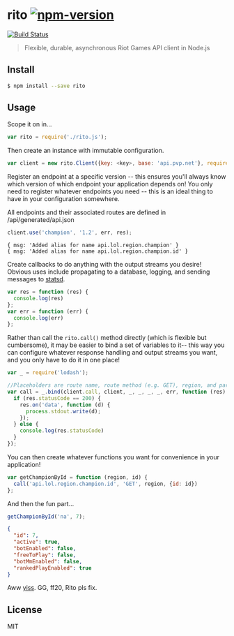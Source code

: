 # rito [![npm-version][npm-image]][npm-url] 
[![Build Status](https://api.travis-ci.org/jhackwell/rito.svg?branch=master)](https://travis-ci.org/jhackwell/rito)
> Flexible, durable, asynchronous Riot Games API client in Node.js



## Install

```sh
$ npm install --save rito
```


## Usage

Scope it on in...
```js
var rito = require('./rito.js');
```

Then create an instance with immutable configuration.

```js
var client = new rito.Client({key: <key>, base: 'api.pvp.net'}, require('https'));
```

Register an endpoint at a specific version -- this ensures you'll always know which version of which
endpoint your application depends on! You only need to register whatever endpoints you need -- this is an ideal thing to have in your
configuration somewhere.

All endpoints and their associated routes are defined in /api/generated/api.json
```js
client.use('champion', '1.2', err, res);
```

```console
{ msg: 'Added alias for name api.lol.region.champion' }
{ msg: 'Added alias for name api.lol.region.champion.id' }
```

Create callbacks to do anything with the output streams you desire!  Obvious uses include
propagating to a database, logging, and sending messages to [statsd](https://github.com/etsy/statsd).
```js
var res = function (res) {
  console.log(res)
};
var err = function (err) {
  console.log(err)
};
```

Rather than call the `rito.call()` method directly (which is flexible but cumbersome), it may be easier
to bind a set of variables to it-- this way you can configure whatever response handling and output streams
you want, and you only have to do it in one place!
```js
var _ = require('lodash');

//Placeholders are route name, route method (e.g. GET), region, and parameters.
var call = _.bind(client.call, client, _, _, _, _, err, function (res) {
  if (res.statusCode == 200) {
    res.on('data', function (d) {
      process.stdout.write(d);
    });
  } else {
    console.log(res.statusCode)
  }
});
```

You can then create whatever functions you want for convenience in your application!
```js
var getChampionById = function (region, id) {
  call('api.lol.region.champion.id', 'GET', region, {id: id})
};
```

And then the fun part...
```js
getChampionById('na', 7);
```

```json
{
  "id": 7,
  "active": true,
  "botEnabled": false,
  "freeToPlay": false,
  "botMmEnabled": false,
  "rankedPlayEnabled": true
}
```

Aww [yiss](http://leagueoflegends.wikia.com/wiki/LeBlanc). GG, ff20, Rito pls fix.

## License

MIT

[npm-version]: 0.1.2
[npm-image]: https://badge.fury.io/js/rito.svg
[npm-url]: https://npmjs.org/package/rito
[travis-image]: https://travis-ci.org//rito.svg?branch=master
[travis-url]: https://travis-ci.org//rito
[daviddm-image]: https://david-dm.org//rito.svg?theme=shields.io
[daviddm-url]: https://david-dm.org//rito
